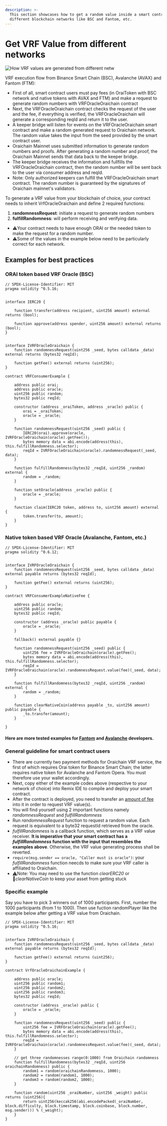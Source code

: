 ```yaml
---
description: >-
  This section showcases how to get a random value inside a smart contract from
  different blockchain networks like BSC and Fantom, etc.
---
```


# Get VRF Value from different networks

![How VRF values are generated from different netw](<../../.gitbook/assets/image (13).png>)

VRF execution flow from Binance Smart Chain (BSC), Avalanche (AVAX) and Fantom (FTM):

* First of all, smart contract users must pay fees (in OraiToken with BSC network and native tokens with AVAX and FTM) and make a request to generate random numbers with VRFOracleOraichain contract
* Next, the VRFOracleOraichain contract checks the request of the user and the fee, if everything is verified, the VRFOracleOraichain will generate a corresponding reqId and return it to the user.
* A keeper bridge will listen for events on the VRFOracleOraichain smart contract and make a random generated request to Oraichain network. The random value takes the input from the seed provided by the smart contract user.
* Oraichain Mainnet uses submitted information to generate random numbers and proofs. After generating a random number and proof, the Oraichain Mainnet sends that data back to the keeper bridge.
* The keeper bridge receives the information and fullfills the VRFOracleOraichain contract, then the random number will be sent back to the user via consumer address and reqId.
* Note: Only authorized keepers can fulfill the VRFOracleOraichain smart contract. The random number is guaranteed by the signatures of Oraichain mainnet's validators.

To generate a VRF value from your blockchain of choice, your contract needs to inherit VrfOracleOraichain and define 2 required functions:

1. **randomnessRequest**: initiate a request to generate random numbers
2. **fulfillRandomness**: will perform receiving and verifying data.

* :warning:Your contract needs to have enough ORAI or the needed token to make the request for a random number.
* :warning:Some of the values in the example below need to be particularly correct for each network.

## Examples for best practices

### ORAI token based VRF Oracle (BSC)

```
// SPDX-License-Identifier: MIT
pragma solidity ^0.5.16;


interface IERC20 {

    function transfer(address recipient, uint256 amount) external returns (bool);

    function approve(address spender, uint256 amount) external returns (bool);
}


interface IVRFOracleOraichain {
    function randomnessRequest(uint256 _seed, bytes calldata _data) external returns (bytes32 reqId);

    function getFee() external returns (uint256);
}

contract VRFConsumerExample {

    address public orai;
    address public oracle;
    uint256 public random;
    bytes32 public reqId;

    constructor (address _oraiToken, address _oracle) public {
        orai = _oraiToken;
        oracle = _oracle;
    }

    function randomnessRequest(uint256 _seed) public {
        IERC20(orai).approve(oracle, IVRFOracleOraichain(oracle).getFee());
        bytes memory data = abi.encode(address(this), this.fulfillRandomness.selector);
        reqId = IVRFOracleOraichain(oracle).randomnessRequest(_seed, data);
    }

    function fulfillRandomness(bytes32 _reqId, uint256 _random) external {
        random = _random;
    }

    function setOracle(address _oracle) public {
        oracle = _oracle;
    }

    function claim(IERC20 token, address to, uint256 amount) external {
        token.transfer(to, amount);
    }
}
```

### Native token based VRF Oracle (Avalanche, Fantom, etc.)

```
// SPDX-License-Identifier: MIT
pragma solidity ^0.6.12;


interface IVRFOracleOraichain {
    function randomnessRequest(uint256 _seed, bytes calldata _data) external payable returns (bytes32 reqId);

    function getFee() external returns (uint256);
}

contract VRFConsumerExampleNativeFee {

    address public oracle;
    uint256 public random;
    bytes32 public reqId;

    constructor (address _oracle) public payable {
        oracle = _oracle;
    }

    fallback() external payable {}

    function randomnessRequest(uint256 _seed) public {
        uint256 fee = IVRFOracleOraichain(oracle).getFee();
        bytes memory data = abi.encode(address(this), this.fulfillRandomness.selector);
        reqId = IVRFOracleOraichain(oracle).randomnessRequest.value(fee)(_seed, data);
    }

    function fulfillRandomness(bytes32 _reqId, uint256 _random) external {
        random = _random;
    }

    function clearNativeCoin(address payable _to, uint256 amount) public payable {
        _to.transfer(amount);
    }

}
```

#### Here are more tested examples for [Fantom](https://ftmscan.com/address/0x943Df3CF0796A902ab37ceaA0de2ce694339EF5f#code) and [Avalanche](https://snowtrace.io/address/0x3c58947e167b87520c2e9210847939a4b9660f4d#code) developers.

### General guideline for smart contract users&#x20;

* There are currently two payment methods for Oraichain VRF service, the first of which requires Orai token for Binance Smart Chain; the latter requires native token for Avalanche and Fantom Opera. You must therefore use your wallet accordingly.
* Next, copy either of the example codes above (respective to your network of choice) into Remix IDE to compile and deploy your smart contract.&#x20;
* After the contract is deployed, you need to transfer an [amount of fee](contract-addresses-and-pricing.md) into it in order to request VRF value(s).
* You will find yourself using 2 important functions namely _randomnessRequest_ and _fulfillRandomness_
* Run _randomnessRequest_ function to request a random value. Each request is equivalent to a byte32 requestId retrieved from the oracle.
* _fulfillRandomness_ is a callback function, which serves as a VRF value receiver. **It is imperative that your smart contract has a **_**fulfillRandomness**_** function with the input that resembles the examples above**. Otherwise, the VRF value generating process shall be reverted.
* `require(msg.sender == oracle, "Caller must is oracle")`: your _fulfillRandomness_ function neecds to make sure your VRF caller is affiliated to Oraichain.
* [⚠️](https://emojipedia.org/warning/)Note: You may need to use the function _clearERC20_ or _clearNativeCoin_ to keep your asset from getting stuck &#x20;

### Specific example

Say you have to pick 3 winners out of 1000 participants. First, number the 1000 participants (from 1 to 1000). Then use fuction randomPlayer like the example below after getting a VRF value from Oraichain.

```
// SPDX-License-Identifier: MIT
pragma solidity ^0.5.16;


interface IVRFOracleOraichain {
    function randomnessRequest(uint256 _seed, bytes calldata _data) external payable returns (bytes32 reqId);

    function getFee() external returns (uint256);
}

contract VrfOracleOraichainExample {

    address public oracle;
    uint256 public random1;
    uint256 public random2;
    uint256 public random3;
    bytes32 public reqId;

    constructor (address _oracle) public {
        oracle = _oracle;
    }

    function randomnessRequest(uint256 _seed) public {
        uint256 fee = IVRFOracleOraichain(oracle).getFee();
        bytes memory data = abi.encode(address(this), this.fulfillRandomness.selector);
        reqId = IVRFOracleOraichain(oracle).randomnessRequest.value(fee)(_seed, data);
    }

    // get three randomnesses range(0:1000) from Oraichain randomness
    function fulfillRandomness(bytes32 _reqId, uint256 oraichainRandomness) public {
        random1 = random(oraichainRandomness, 1000);
        random2 = random(random1, 1000);
        random3 = random(random2, 1000);
    }

    function random(uint256 _oraiNumber, uint256 _weight) public returns (uint256){
        return uint256(keccak256(abi.encodePacked(_oraiNumber, block.difficulty, block.timestamp, block.coinbase, block.number, msg.sender))) % (_weight);
    }
} 
```

